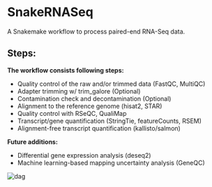 # SnakeRNASeq
A Snakemake workflow to process paired-end RNA-Seq data.

## Steps:

**The workflow consists following steps:**

- Quality control of the raw and/or trimmed data (FastQC, MultiQC)
- Adapter trimming w/ trim_galore (Optional)
- Contamination check and decontamination (Optional)
- Alignment to the reference genome (hisat2, STAR)
- Quality control with RSeQC, QualiMap
- Transcript/gene quantification (StringTie, featureCounts, RSEM)
- Alignment-free transcript quantification (kallisto/salmon)

**Future additions:**
- Differential gene expression analysis (deseq2)
- Machine learning-based mapping uncertainty analysis (GeneQC)

![dag](https://user-images.githubusercontent.com/42179487/74106710-ec1f1a80-4b36-11ea-94b2-d52f4bee5574.png)





